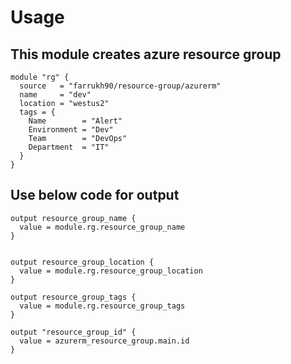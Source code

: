 # Usage 

##  This module creates azure resource group
```
module "rg" {
  source   = "farrukh90/resource-group/azurerm"
  name     = "dev"
  location = "westus2"
  tags = {
    Name        = "Alert"
    Environment = "Dev"
    Team        = "DevOps"
    Department  = "IT"
  }
}
```


## Use below code for output
```
output resource_group_name {
  value = module.rg.resource_group_name
}


output resource_group_location {
  value = module.rg.resource_group_location
}

output resource_group_tags {
  value = module.rg.resource_group_tags
}

output "resource_group_id" {
  value = azurerm_resource_group.main.id
}
```

